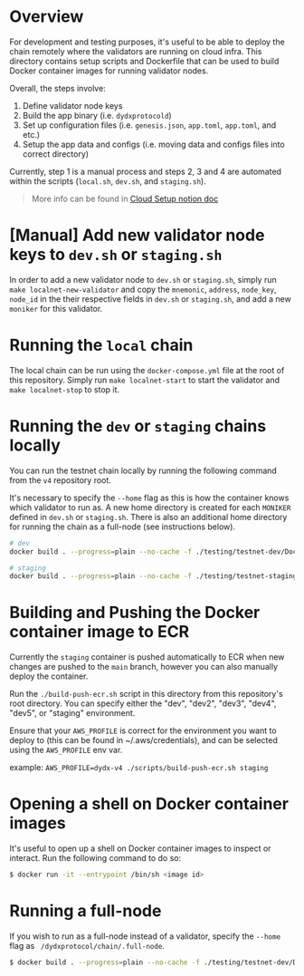 # Overview

For development and testing purposes, it's useful to be able to deploy the chain remotely where the validators are running on cloud infra. This directory contains setup scripts and Dockerfile that can be used to build Docker container images for running validator nodes.

Overall, the steps involve:
1. Define validator node keys
2. Build the app binary (i.e. `dydxprotocold`)
3. Set up configuration files (i.e. `genesis.json`, `app.toml`, `app.toml`, and etc.)
4. Setup the app data and configs (i.e. moving data and configs files into correct directory)

Currently, step 1 is a manual process and steps 2, 3 and 4 are automated within the scripts (`local.sh`, `dev.sh`, and `staging.sh`).

> More info can be found in [Cloud Setup notion doc](https://www.notion.so/dydx/Cloud-Setup-ccc68e7b6a4b4e83a8d0c35029a9997f)

# [Manual] Add new validator node keys to `dev.sh` or `staging.sh`

In order to add a new validator node to `dev.sh` or `staging.sh`, simply run `make localnet-new-validator` and copy the `mnemonic`, `address`, `node_key`, `node_id` in the their respective fields in `dev.sh` or `staging.sh`, and add a new `moniker` for this validator.

# Running the `local` chain

The local chain can be run using the `docker-compose.yml` file at the root of this repository. Simply run `make localnet-start` to start the validator and `make localnet-stop` to stop it.

# Running the `dev` or `staging` chains locally

You can run the testnet chain locally by running the following command from the `v4` repository root.

It's necessary to specify the `--home` flag as this is how the container knows which validator to run as. A new home directory is created for each `MONIKER` defined in `dev.sh` or `staging.sh`. There is also an additional home directory for running the chain as a full-node (see instructions below).

```sh
# dev
docker build . --progress=plain --no-cache -f ./testing/testnet-dev/Dockerfile -t testnet && docker run testnet start --home /dydxprotocol/chain/.alice

# staging
docker build . --progress=plain --no-cache -f ./testing/testnet-staging/Dockerfile -t testnet && docker run testnet start --home /dydxprotocol/chain/.alice
```

# Building and Pushing the Docker container image to ECR

Currently the `staging` container is pushed automatically to ECR when new changes are pushed to the `main` branch, however you can also manually deploy the container.

Run the `./build-push-ecr.sh` script in this directory from this repository's root directory. You can specify either the "dev", "dev2", "dev3", "dev4", "dev5", or "staging" environment.

Ensure that your `AWS_PROFILE` is correct for the environment you want to deploy to (this can be found in ~/.aws/credentials), and can be selected using the `AWS_PROFILE` env var.

example: `AWS_PROFILE=dydx-v4 ./scripts/build-push-ecr.sh staging`

# Opening a shell on Docker container images

It's useful to open up a shell on Docker container images to inspect or interact. Run the following command to do so:

```sh
$ docker run -it --entrypoint /bin/sh <image id>
```

# Running a full-node

If you wish to run as a full-node instead of a validator, specify the `--home` flag as ` /dydxprotocol/chain/.full-node`.

```sh
$ docker build . --progress=plain --no-cache -f ./testing/testnet-dev/Dockerfile -t testnet && docker run testnet start --home /dydxprotocol/chain/.full-node
```
